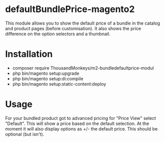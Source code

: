 # defaultBundlePrice-magento2
This module allows you to show the default price of a bundle in the catalog and product pages (before customisation). It also shows the price difference on the option selectors and a thumbnail.

# Installation
- composer require ThousandMonkeys/m2-bundledefaultprice-modul
- php bin/magento setup:upgrade
- php bin/magento setup:di:compile
- php bin/magento setup:static-content:deploy

# Usage
For your bundled product got to advanced pricing for "Price View" select "Default". This will show a price based on the default selection.  At the moment it will also display options as +/- the default price. This should be optional (but isn't).
